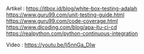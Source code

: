 Artikel :
https://itbox.id/blog/white-box-testing-adalah
https://www.guru99.com/unit-testing-guide.html
https://www.guru99.com/code-coverage.html
https://www.dicoding.com/blog/apa-itu-ci-cd
https://realpython.com/python-continuous-integration

Video :
https://youtu.be/lj5nnGa_DIw
